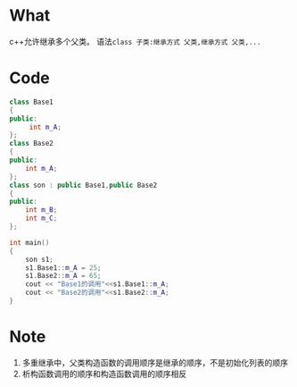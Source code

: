 # What

c++允许继承多个父类。
语法``class 子类:继承方式 父类,继承方式 父类,...``

# Code

```c++
class Base1
{
public:
     int m_A;
}; 
class Base2
{
public:
    int m_A;
};
class son : public Base1,public Base2
{
public:
    int m_B;
    int m_C;
};

int main()
{
    son s1;
    s1.Base1::m_A = 25;
    s1.Base2::m_A = 65;
    cout << "Base1的调用"<<s1.Base1::m_A;
    cout << "Base2的调用"<<s1.Base2::m_A;
}
```

# Note

1. 多重继承中，父类构造函数的调用顺序是继承的顺序，不是初始化列表的顺序
2. 析构函数调用的顺序和构造函数调用的顺序相反